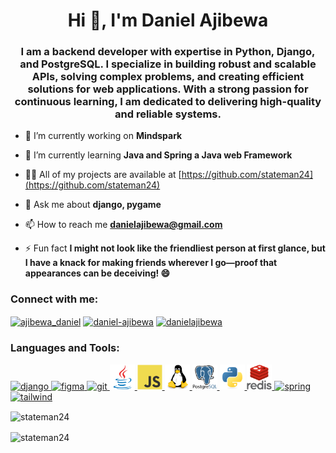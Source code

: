<h1 align="center">Hi 👋, I'm Daniel Ajibewa</h1>
<h3 align="center">I am a backend developer with expertise in Python, Django, and PostgreSQL. I specialize in building robust and scalable APIs, solving complex problems, and creating efficient solutions for web applications. With a strong passion for continuous learning, I am dedicated to delivering high-quality and reliable systems.</h3>

- 🔭 I’m currently working on **Mindspark**

- 🌱 I’m currently learning **Java and Spring a Java web Framework**

- 👨‍💻 All of my projects are available at [https://github.com/stateman24](https://github.com/stateman24)

- 💬 Ask me about **django, pygame**

- 📫 How to reach me **danielajibewa@gmail.com**

- ⚡ Fun fact **I might not look like the friendliest person at first glance, but I have a knack for making friends wherever I go—proof that appearances can be deceiving! 😄**

<h3 align="left">Connect with me:</h3>
<p align="left">
<a href="https://twitter.com/ajibewa_daniel" target="blank"><img align="center" src="https://raw.githubusercontent.com/rahuldkjain/github-profile-readme-generator/master/src/images/icons/Social/twitter.svg" alt="ajibewa_daniel" height="30" width="40" /></a>
<a href="https://linkedin.com/in/daniel-ajibewa" target="blank"><img align="center" src="https://raw.githubusercontent.com/rahuldkjain/github-profile-readme-generator/master/src/images/icons/Social/linked-in-alt.svg" alt="daniel-ajibewa" height="30" width="40" /></a>
<a href="https://instagram.com/danielajibewa" target="blank"><img align="center" src="https://raw.githubusercontent.com/rahuldkjain/github-profile-readme-generator/master/src/images/icons/Social/instagram.svg" alt="danielajibewa" height="30" width="40" /></a>
</p>

<h3 align="left">Languages and Tools:</h3>
<p align="left"> <a href="https://www.djangoproject.com/" target="_blank" rel="noreferrer"> <img src="https://cdn.worldvectorlogo.com/logos/django.svg" alt="django" width="40" height="40"/> </a> <a href="https://www.figma.com/" target="_blank" rel="noreferrer"> <img src="https://www.vectorlogo.zone/logos/figma/figma-icon.svg" alt="figma" width="40" height="40"/> </a> <a href="https://git-scm.com/" target="_blank" rel="noreferrer"> <img src="https://www.vectorlogo.zone/logos/git-scm/git-scm-icon.svg" alt="git" width="40" height="40"/> </a> <a href="https://www.java.com" target="_blank" rel="noreferrer"> <img src="https://raw.githubusercontent.com/devicons/devicon/master/icons/java/java-original.svg" alt="java" width="40" height="40"/> </a> <a href="https://developer.mozilla.org/en-US/docs/Web/JavaScript" target="_blank" rel="noreferrer"> <img src="https://raw.githubusercontent.com/devicons/devicon/master/icons/javascript/javascript-original.svg" alt="javascript" width="40" height="40"/> </a> <a href="https://www.linux.org/" target="_blank" rel="noreferrer"> <img src="https://raw.githubusercontent.com/devicons/devicon/master/icons/linux/linux-original.svg" alt="linux" width="40" height="40"/> </a> <a href="https://www.postgresql.org" target="_blank" rel="noreferrer"> <img src="https://raw.githubusercontent.com/devicons/devicon/master/icons/postgresql/postgresql-original-wordmark.svg" alt="postgresql" width="40" height="40"/> </a> <a href="https://www.python.org" target="_blank" rel="noreferrer"> <img src="https://raw.githubusercontent.com/devicons/devicon/master/icons/python/python-original.svg" alt="python" width="40" height="40"/> </a> <a href="https://redis.io" target="_blank" rel="noreferrer"> <img src="https://raw.githubusercontent.com/devicons/devicon/master/icons/redis/redis-original-wordmark.svg" alt="redis" width="40" height="40"/> </a> <a href="https://spring.io/" target="_blank" rel="noreferrer"> <img src="https://www.vectorlogo.zone/logos/springio/springio-icon.svg" alt="spring" width="40" height="40"/> </a> <a href="https://tailwindcss.com/" target="_blank" rel="noreferrer"> <img src="https://www.vectorlogo.zone/logos/tailwindcss/tailwindcss-icon.svg" alt="tailwind" width="40" height="40"/> </a> </p>

<p><img align="center" src="https://github-readme-stats.vercel.app/api/top-langs?username=stateman24&show_icons=true&locale=en&layout=compact" alt="stateman24" /></p>

<p><img align="center" src="https://github-readme-streak-stats.herokuapp.com/?user=stateman24&" alt="stateman24" /></p>
